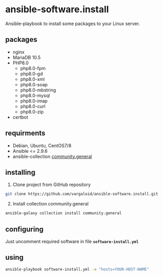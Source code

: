 # ansible-software.install
Ansible-playbook to install some packages to your Linux server.

## packages
* nginx
* MariaDB 10.5
* PHP8.0
    * php8.0-fpm
    * php8.0-gd
    * php8.0-xml
    * php8.0-soap
    * php8.0-mbstring
    * php8.0-mysql
    * php8.0-imap
    * php8.0-curl
    * php8.0-zip
* certbot

## requirments
* Debian, Ubuntu, CentOS7/8
* Ansible <= 2.9.6
* ansible-collection [community.general](https://github.com/ansible-collections/community.general)

## installing
1. Clone project from GitHub repository
```bash
git clone https://github.com/vargaloid/ansible-software.install.git
```
2. Install collection community.general
```bash
ansible-galaxy collection install community.general
```

## configuring
Just uncomment required software in file **`software-install.yml`**

## using
```Bash
ansible-playbook software-install.yml -e "hosts=YOUR-HOST-NAME"
```
